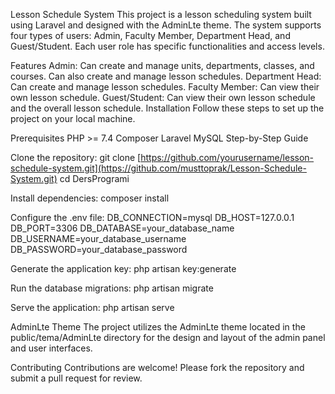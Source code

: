 Lesson Schedule System
This project is a lesson scheduling system built using Laravel and designed with the AdminLte theme. The system supports four types of users: Admin, Faculty Member, Department Head, and Guest/Student. Each user role has specific functionalities and access levels.

Features
Admin: Can create and manage units, departments, classes, and courses. Can also create and manage lesson schedules.
Department Head: Can create and manage lesson schedules.
Faculty Member: Can view their own lesson schedule.
Guest/Student: Can view their own lesson schedule and the overall lesson schedule.
Installation
Follow these steps to set up the project on your local machine.

Prerequisites
PHP >= 7.4
Composer
Laravel
MySQL
Step-by-Step Guide

Clone the repository:
git clone [https://github.com/yourusername/lesson-schedule-system.git](https://github.com/musttoprak/Lesson-Schedule-System.git)
cd DersProgrami

Install dependencies:
composer install

Configure the .env file:
DB_CONNECTION=mysql
DB_HOST=127.0.0.1
DB_PORT=3306
DB_DATABASE=your_database_name
DB_USERNAME=your_database_username
DB_PASSWORD=your_database_password

Generate the application key:
php artisan key:generate

Run the database migrations:
php artisan migrate

Serve the application:
php artisan serve

AdminLte Theme
The project utilizes the AdminLte theme located in the public/tema/AdminLte directory for the design and layout of the admin panel and user interfaces.

Contributing
Contributions are welcome! Please fork the repository and submit a pull request for review.
